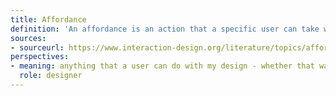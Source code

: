```yaml
---
title: Affordance
definition: 'An affordance is an action that a specific user can take with any physical or digital object.'
sources:
- sourceurl: https://www.interaction-design.org/literature/topics/affordances
perspectives:
- meaning: anything that a user can do with my design - whether that was my intention or not
  role: designer
---
```

